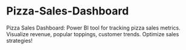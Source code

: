 # Pizza-Sales-Dashboard
Pizza Sales Dashboard: Power BI tool for tracking pizza sales metrics. Visualize revenue, popular toppings, customer trends. Optimize sales strategies!
